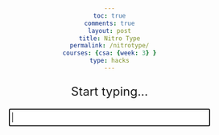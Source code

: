 ```yaml
---
toc: true
comments: true
layout: post
title: Nitro Type
permalink: /nitrotype/
courses: {csa: {week: 3} }
type: hacks
---
```


<html>
<head>
  <style>
    /* styling */
    body {
      text-align: center;
    }
    #game-container {
      width: 400px;
      margin: 0 auto;
    }
    #paragraph-display {
      font-size: 24px;
      margin-bottom: 20px;
    }
    #input-field {
      font-size: 18px;
      padding: 5px;
      width: 100%;
      box-sizing: border-box;
    }
    #timer {
      font-size: 18px;
      margin-top: 20px;
    }
    .result {
      border-radius: 12px;
      border: 1px solid black;
      padding: 20px;
      max-width: 300px;
      flex-shrink: 0;
    }
  </style>
</head>
<body>
  <!-- div for the game. Includes the paragraph being displayed, the inputs, and the timer -->
  <div id="game-container">
    <p id="paragraph-display">Start typing...</p>
    <input type="text" id="input-field" autofocus>
    <p id="timer"></p>
  </div>

  <script>
    // This is the paragraph bank
    var paragraphs = [
      "Determine retiree thought improve truth active",
      "Polish curve stun addicted extreme affect present",
      "Certain dramatic greeting order twin fade",
      "Relevance glimpse grain debt tell morning",
      "Genetic suggest reduce demonstrate lift make",
      "Entry circulation supply accountant admire spot",
      "Assignment bracket satellite agony equal afford",
      "Wash throw mistreat measure competition education",
      "Tolerate"
    ];

    // This is the counter for how many paragraphs have been completed
    var paragraphsComplete = 0;

    // This generates a random integer from 0 to the number of paragraphs - 1
    var currentParagraphIndex = Math.floor(Math.random() * paragraphs.length);

    // This uses the random integer from above as an index for a random paragraph from the paragraph bank
    var currentParagraph = paragraphs[currentParagraphIndex];

    // Split the current paragraph into an array of words
    var currentWords = currentParagraph.split(" ");

    // Track the current word index within the paragraph
    var currentWordIndex = 0;

    // Track the current letter index within the current word
    var currentLetterIndex = 0;

    // This sets the startTime and the timerInterval to undefined values
    var startTime = null;
    var timerInterval = null;

    // This is the code that replaces the previous paragraph
    var paragraphDisplay = document.getElementById("paragraph-display");
    // This gets the input from the text box
    var inputField = document.getElementById("input-field");
    // This is the code that allows the timer to update
    var timer = document.getElementById("timer");

    // This displays the random paragraph
    paragraphDisplay.textContent = currentParagraph;

    // Function starts as soon as it detects an input
    inputField.addEventListener("input", function(event) {
      var enteredText = event.target.value;

      // Starts the timer after the user inputs something into the textbox
      if (!startTime) {
        startTime = new Date();
        startTimer();
      }

      // Verify if the entered letter is correct
      if (enteredText === currentWords[currentWordIndex][currentLetterIndex]) {
        // Highlight the correct letter in yellow
        var paragraphText = paragraphDisplay.textContent;
        paragraphText = paragraphText.substring(0, currentLetterIndex) + '<span style="background-color: yellow;">' + currentWords[currentWordIndex][currentLetterIndex] + '</span>' + paragraphText.substring(currentLetterIndex + 1);
        paragraphDisplay.innerHTML = paragraphText;

        currentLetterIndex++;

        // If all letters in the current word have been typed correctly
        if (currentLetterIndex === currentWords[currentWordIndex].length) {
          // Move to the next word
          currentWordIndex++;
          currentLetterIndex = 0;

          // Clear the text box
          inputField.value = "";

          // If the user has completed the entire paragraph
          if (currentWordIndex === currentWords.length) {
            paragraphsComplete++;

            // Display a "You Win!" message
            paragraphDisplay.textContent = "You Win!";
            // Hide the text box
            inputField.style.display = "none";
            // Stop the timer
            stopTimer();
          }
        }
      }
    });

    // Starts repeated action (timer) that updates every 10 milliseconds (0.01)
    function startTimer() {
      timerInterval = setInterval(updateTimer, 10);
    }

    // Stops the timer when it is called. It is called after the user has typed the entire paragraph
    function stopTimer() {
      // Makes the action above (timer) stop
      clearInterval(timerInterval);

      // Waits 1 second after the game is complete. Then it asks for the user's name.
      setTimeout(()=> {
         var username = prompt('Congratulations! You completed the paragraph in ' + actualTime + ' seconds! Enter your name:');
         // Save or process the username as needed
         // Then reload the page
         location.reload();
      }, 1000);
    }

    // This function updates the timer every millisecond
    function updateTimer() {
      var currentTime = new Date();
      // Subtract the currentTime from the startTime to calculate the elapsed time in hundredths of a second
      var elapsedTime = Math.floor((currentTime - startTime) / 10);
      // Converts the elapsed time to seconds with two decimal places
      var actualTime = (elapsedTime / 100).toFixed(2);
      // Displays on the frontend
      timer.textContent = "Time: " + actualTime + " seconds";
    }
  </script>
</body>
</html>
